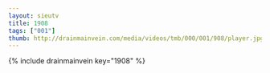 ```yaml
--- 
layout: sieutv
title: 1908
tags: ["001"]
thumb: http://drainmainvein.com/media/videos/tmb/000/001/908/player.jpg
---
```

{% include drainmainvein key="1908" %} 
